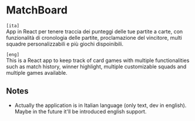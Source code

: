 # MatchBoard

`[ita]`  
App in React per tenere traccia dei punteggi delle tue partite a carte, con funzionalità di cronologia delle partite, proclamazione del vincitore, multi squadre personalizzabili e più giochi dispoinibili.

`[eng]`  
This is a React app to keep track of card games with multiple functionalities such as match history, winner highlight, multiple customizable squads and multiple games available.

## Notes

- Actually the application is in Italian language (only text, dev in english). Maybe in the future it'll be introduced english support.
